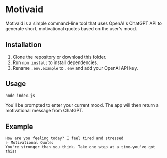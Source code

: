 # Motivaid

Motivaid is a simple command-line tool that uses OpenAI's ChatGPT API to generate short, motivational quotes based on the user's mood.

## Installation

1. Clone the repository or download this folder.
2. Run `npm install` to install dependencies.
3. Rename `.env.example` to `.env` and add your OpenAI API key.

## Usage

```bash
node index.js
```

You'll be prompted to enter your current mood. The app will then return a motivational message from ChatGPT.

## Example

```
How are you feeling today? I feel tired and stressed
✨ Motivational Quote:
You're stronger than you think. Take one step at a time—you've got this!
```
